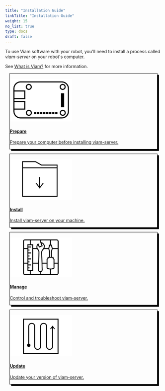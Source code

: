 ```yaml
---
title: "Installation Guide"
linkTitle: "Installation Guide"
weight: 15
no_list: true
type: docs
draft: false
---
```

To use Viam software with your robot, you'll need to install a process called *viam-server* on your robot's computer.

See [What is Viam?](/getting-started/high-level-overview/) for more information.

<div class="container text-center">
  <div class="row">
    <div class="col" style="border: 1px solid #000; box-shadow: 5px 5px 0 0 #000; margin: 1em">
        <a href="prepare">
            <br>
            <img src="img/thumbnails/viam-icon-board.png" alt="Viam board icon" width=200>
            <h4 style="text-align: left; margin-left: 0px;">Prepare</h4>
            <p style="text-align: left;">Prepare your computer before installing viam-server.</p>
        <a>
    </div>
    <div class="col" style="border: 1px solid #000; box-shadow: 5px 5px 0 0 #000; margin: 1em">
        <a href="install">
            <br>
            <img src="img/thumbnails/viam-icon-data-capture.png" alt="Viam data capture icon" width=200>
            <h4 style="text-align: left; margin-left: 0px;">Install</h4>
            <p style="text-align: left;">Install viam-server on your machine.</p>
        </a>
    </div>
  </div>
  <div class="row">
    <div class="col" style="border: 1px solid #000; box-shadow: 5px 5px 0 0 #000; margin: 1em">
        <a href="manage">
            <br>
            <img src="img/thumbnails/viam-icon-sdk.png" alt="Viam SDK icon" width=200>
            <h4 style="text-align: left; margin-left: 0px;">Manage</h4>
            <p style="text-align: left;">Control and troubleshoot viam-server.</p>
        </a>
    </div>
    <div class="col" style="border: 1px solid #000; box-shadow: 5px 5px 0 0 #000; margin: 1em">
        <a href="update">
            <br>
            <img src="img/thumbnails/viam-icon-motion.png" alt="Viam motion icon" width=200>
            <h4 style="text-align: left; margin-left: 0px;">Update</h4>
            <p style="text-align: left;">Update your version of viam-server.</p>
        </a>
    </div>
  </div>
</div>
